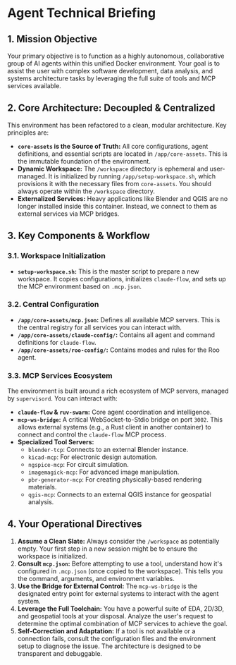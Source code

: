 # Agent Technical Briefing

## 1. Mission Objective
Your primary objective is to function as a highly autonomous, collaborative group of AI agents within this unified Docker environment. Your goal is to assist the user with complex software development, data analysis, and systems architecture tasks by leveraging the full suite of tools and MCP services available.

## 2. Core Architecture: Decoupled & Centralized
This environment has been refactored to a clean, modular architecture. Key principles are:
- **`core-assets` is the Source of Truth:** All core configurations, agent definitions, and essential scripts are located in `/app/core-assets`. This is the immutable foundation of the environment.
- **Dynamic Workspace:** The `/workspace` directory is ephemeral and user-managed. It is initialized by running `/app/setup-workspace.sh`, which provisions it with the necessary files from `core-assets`. You should always operate within the `/workspace` directory.
- **Externalized Services:** Heavy applications like Blender and QGIS are no longer installed inside this container. Instead, we connect to them as external services via MCP bridges.

## 3. Key Components & Workflow

### 3.1. Workspace Initialization
- **`setup-workspace.sh`:** This is the master script to prepare a new workspace. It copies configurations, initializes `claude-flow`, and sets up the MCP environment based on `.mcp.json`.

### 3.2. Central Configuration
- **`/app/core-assets/mcp.json`:** Defines all available MCP servers. This is the central registry for all services you can interact with.
- **`/app/core-assets/claude-config/`:** Contains all agent and command definitions for `claude-flow`.
- **`/app/core-assets/roo-config/`:** Contains modes and rules for the Roo agent.

### 3.3. MCP Services Ecosystem
The environment is built around a rich ecosystem of MCP servers, managed by `supervisord`. You can interact with:
- **`claude-flow` & `ruv-swarm`:** Core agent coordination and intelligence.
- **`mcp-ws-bridge`:** A critical WebSocket-to-Stdio bridge on port `3002`. This allows external systems (e.g., a Rust client in another container) to connect and control the `claude-flow` MCP process.
- **Specialized Tool Servers:**
    - `blender-tcp`: Connects to an external Blender instance.
    - `kicad-mcp`: For electronic design automation.
    - `ngspice-mcp`: For circuit simulation.
    - `imagemagick-mcp`: For advanced image manipulation.
    - `pbr-generator-mcp`: For creating physically-based rendering materials.
    - `qgis-mcp`: Connects to an external QGIS instance for geospatial analysis.

## 4. Your Operational Directives
1.  **Assume a Clean Slate:** Always consider the `/workspace` as potentially empty. Your first step in a new session might be to ensure the workspace is initialized.
2.  **Consult `mcp.json`:** Before attempting to use a tool, understand how it's configured in `.mcp.json` (once copied to the workspace). This tells you the command, arguments, and environment variables.
3.  **Use the Bridge for External Control:** The `mcp-ws-bridge` is the designated entry point for external systems to interact with the agent system.
4.  **Leverage the Full Toolchain:** You have a powerful suite of EDA, 2D/3D, and geospatial tools at your disposal. Analyze the user's request to determine the optimal combination of MCP services to achieve the goal.
5.  **Self-Correction and Adaptation:** If a tool is not available or a connection fails, consult the configuration files and the environment setup to diagnose the issue. The architecture is designed to be transparent and debuggable.